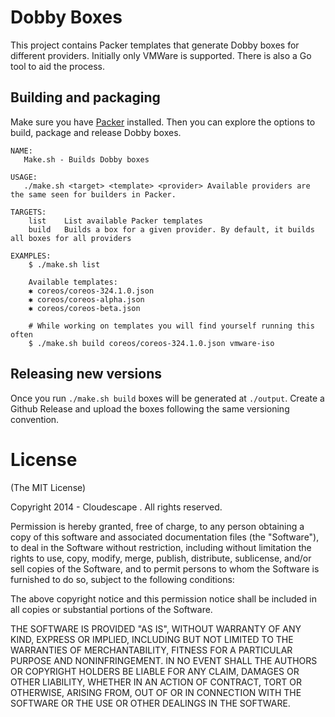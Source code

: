 # Dobby Boxes
This project contains Packer templates that generate Dobby boxes for different providers. Initially only VMWare is supported. There is also a Go tool to aid the process.


## Building and packaging
Make sure you have [Packer](http://www.packer.io/intro/getting-started/setup.html) installed. Then you can explore the options to build, package and release Dobby boxes.

```
NAME:
   Make.sh - Builds Dobby boxes

USAGE:
   ./make.sh <target> <template> <provider> Available providers are the same seen for builders in Packer.

TARGETS:
    list    List available Packer templates
    build   Builds a box for a given provider. By default, it builds all boxes for all providers

EXAMPLES:
    $ ./make.sh list

    Available templates:
    ✱ coreos/coreos-324.1.0.json
    ✱ coreos/coreos-alpha.json
    ✱ coreos/coreos-beta.json

    # While working on templates you will find yourself running this often
    $ ./make.sh build coreos/coreos-324.1.0.json vmware-iso
```


## Releasing new versions
Once you run `./make.sh build` boxes will be generated at `./output`. Create a Github Release and upload the boxes following the same versioning convention.


# License

(The MIT License)

Copyright 2014 - Cloudescape . All rights reserved.

Permission is hereby granted, free of charge, to any person obtaining a copy of this software and associated documentation files (the "Software"), to deal in the Software without restriction, including without limitation the rights to use, copy, modify, merge, publish, distribute, sublicense, and/or sell copies of the Software, and to permit persons to whom the Software is furnished to do so, subject to the following conditions:

The above copyright notice and this permission notice shall be included in all copies or substantial portions of the Software.

THE SOFTWARE IS PROVIDED "AS IS", WITHOUT WARRANTY OF ANY KIND, EXPRESS OR IMPLIED, INCLUDING BUT NOT LIMITED TO THE WARRANTIES OF MERCHANTABILITY, FITNESS FOR A PARTICULAR PURPOSE AND NONINFRINGEMENT. IN NO EVENT SHALL THE AUTHORS OR COPYRIGHT HOLDERS BE LIABLE FOR ANY CLAIM, DAMAGES OR OTHER LIABILITY, WHETHER IN AN ACTION OF CONTRACT, TORT OR OTHERWISE, ARISING FROM, OUT OF OR IN CONNECTION WITH THE SOFTWARE OR THE USE OR OTHER DEALINGS IN THE SOFTWARE.